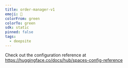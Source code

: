 ```yaml
---
title: order-manager-v1
emoji: 🐳
colorFrom: green
colorTo: green
sdk: static
pinned: false
tags:
  - deepsite
---
```


Check out the configuration reference at https://huggingface.co/docs/hub/spaces-config-reference